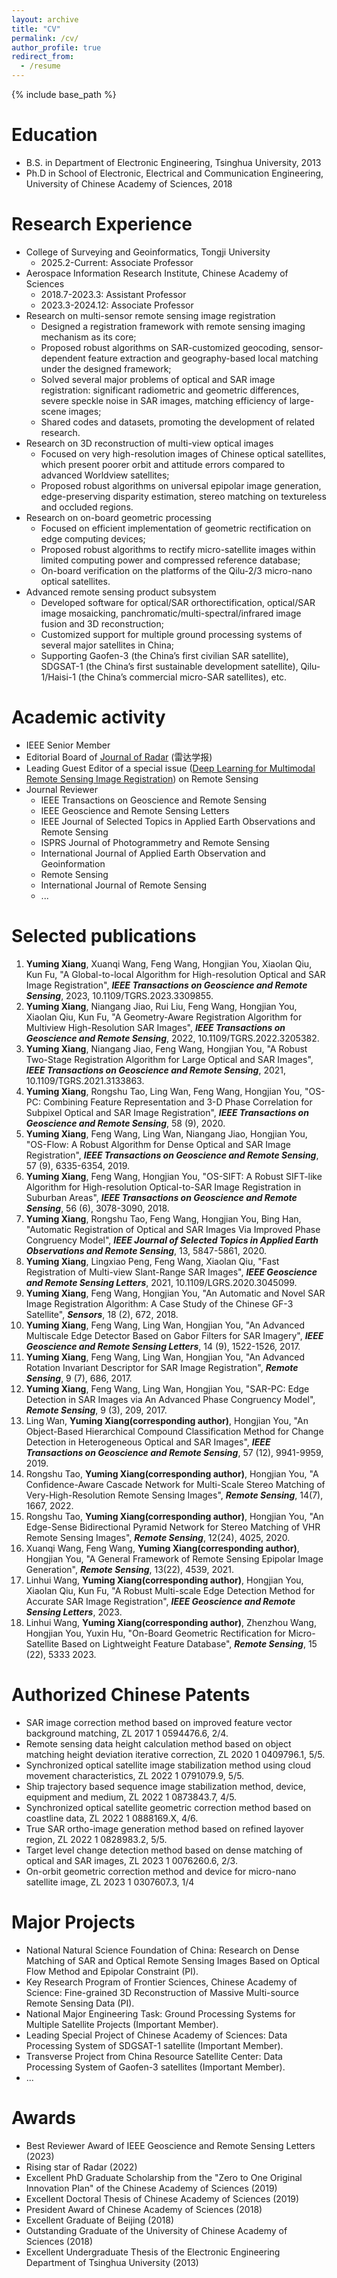 ```yaml
---
layout: archive
title: "CV"
permalink: /cv/
author_profile: true
redirect_from:
  - /resume
---
```


{% include base_path %}

Education
======
* B.S. in Department of Electronic Engineering, Tsinghua University, 2013
* Ph.D in School of Electronic, Electrical and Communication Engineering, University of Chinese Academy of Sciences, 2018

Research Experience
======                                                       
* College of Surveying and Geoinformatics, Tongji University
  * 2025.2-Current: Associate Professor
* Aerospace Information Research Institute, Chinese Academy of Sciences
  * 2018.7-2023.3: Assistant Professor
  * 2023.3-2024.12: Associate Professor
* Research on multi-sensor remote sensing image registration
  * Designed a registration framework with remote sensing imaging mechanism as its core; 
  * Proposed robust algorithms on SAR-customized geocoding, sensor-dependent feature extraction and geography-based local matching under the designed framework;
  * Solved several major problems of optical and SAR image registration: significant radiometric and geometric differences, severe speckle noise in SAR images, matching efficiency of large-scene images;
  * Shared codes and datasets, promoting the development of related research.
* Research on 3D reconstruction of multi-view optical images
  * Focused on very high-resolution images of Chinese optical satellites, which present poorer orbit and attitude errors compared to advanced Worldview satellites;
  * Proposed robust algorithms on universal epipolar image generation, edge-preserving disparity estimation, stereo matching on textureless and occluded regions.  
* Research on on-board geometric processing
  * Focused on efficient implementation of geometric rectification on edge computing devices; 
  * Proposed robust algorithms to rectify micro-satellite images within limited computing power and compressed reference database; 
  *	On-board verification on the platforms of the Qilu-2/3 micro-nano optical satellites.
*	Advanced remote sensing product subsystem
    * Developed software for optical/SAR orthorectification, optical/SAR image mosaicking, panchromatic/multi-spectral/infrared image fusion and 3D reconstruction;
    * Customized support for multiple ground processing systems of several major satellites in China;
    * Supporting Gaofen-3 (the China’s first civilian SAR satellite), SDGSAT-1 (the China’s first sustainable development satellite), Qilu-1/Haisi-1 (the China’s commercial micro-SAR satellites), etc.

Academic activity
======
* IEEE Senior Member
* Editorial Board of [Journal of Radar](https://radars.ac.cn/) (雷达学报)
* Leading Guest Editor of a special issue ([Deep Learning for Multimodal Remote Sensing Image Registration](https://www.mdpi.com/journal/remotesensing/special_issues/5Q4GTM9Z8X)) on Remote Sensing
* Journal Reviewer
  * IEEE Transactions on Geoscience and Remote Sensing
  * IEEE Geoscience and Remote Sensing Letters
  * IEEE Journal of Selected Topics in Applied Earth Observations and Remote Sensing
  * ISPRS Journal of Photogrammetry and Remote Sensing
  * International Journal of Applied Earth Observation and Geoinformation
  * Remote Sensing
  * International Journal of Remote Sensing
  * ...

Selected publications
======
1.	**Yuming Xiang**, Xuanqi Wang, Feng Wang, Hongjian You, Xiaolan Qiu, Kun Fu, "A Global-to-local Algorithm for High-resolution Optical and SAR Image Registration", _**IEEE Transactions on Geoscience and Remote Sensing**_, 2023, 10.1109/TGRS.2023.3309855.
2.	**Yuming Xiang**, Niangang Jiao, Rui Liu, Feng Wang, Hongjian You, Xiaolan Qiu, Kun Fu, "A Geometry-Aware Registration Algorithm for Multiview High-Resolution SAR Images", _**IEEE Transactions on Geoscience and Remote Sensing**_, 2022, 10.1109/TGRS.2022.3205382.
3.	**Yuming Xiang**, Niangang Jiao, Feng Wang, Hongjian You, "A Robust Two-Stage Registration Algorithm for Large Optical and SAR Images", _**IEEE Transactions on Geoscience and Remote Sensing**_, 2021, 10.1109/TGRS.2021.3133863.
4.	**Yuming Xiang**, Rongshu Tao, Ling Wan, Feng Wang, Hongjian You, "OS-PC: Combining Feature Representation and 3-D Phase Correlation for Subpixel Optical and SAR Image Registration", _**IEEE Transactions on Geoscience and Remote Sensing**_, 58 (9), 2020. 
5.	**Yuming Xiang**, Feng Wang, Ling Wan, Niangang Jiao, Hongjian You, "OS-Flow: A Robust Algorithm for Dense Optical and SAR Image Registration", _**IEEE Transactions on Geoscience and Remote Sensing**_, 57 (9), 6335-6354, 2019.
6.	**Yuming Xiang**, Feng Wang, Hongjian You, "OS-SIFT: A Robust SIFT-like Algorithm for High-resolution Optical-to-SAR Image Registration in Suburban Areas", _**IEEE Transactions on Geoscience and Remote Sensing**_, 56 (6), 3078-3090, 2018. 
8.	**Yuming Xiang**, Rongshu Tao, Feng Wang, Hongjian You, Bing Han, "Automatic Registration of Optical and SAR Images Via Improved Phase Congruency Model", _**IEEE Journal of Selected Topics in Applied Earth Observations and Remote Sensing**_, 13, 5847-5861, 2020.
9.	**Yuming Xiang**, Lingxiao Peng, Feng Wang, Xiaolan Qiu, "Fast Registration of Multi-view Slant-Range SAR Images", _**IEEE Geoscience and Remote Sensing Letters**_, 2021, 10.1109/LGRS.2020.3045099.
10.	**Yuming Xiang**, Feng Wang, Hongjian You, "An Automatic and Novel SAR Image Registration Algorithm: A Case Study of the Chinese GF-3 Satellite", _**Sensors**_, 18 (2), 672, 2018.
11.	**Yuming Xiang**, Feng Wang, Ling Wan, Hongjian You, "An Advanced Multiscale Edge Detector Based on Gabor Filters for SAR Imagery", _**IEEE Geoscience and Remote Sensing Letters**_, 14 (9), 1522-1526, 2017.
12.	**Yuming Xiang**, Feng Wang, Ling Wan, Hongjian You, "An Advanced Rotation Invariant Descriptor for SAR Image Registration", _**Remote Sensing**_, 9 (7), 686, 2017.
13.	**Yuming Xiang**, Feng Wang, Ling Wan, Hongjian You, "SAR-PC: Edge Detection in SAR Images via An Advanced Phase Congruency Model", _**Remote Sensing**_, 9 (3), 209, 2017.
14.	Ling Wan, **Yuming Xiang(corresponding author)**, Hongjian You, "An Object-Based Hierarchical Compound Classification Method for Change Detection in Heterogeneous Optical and SAR Images", _**IEEE Transactions on Geoscience and Remote Sensing**_, 57 (12), 9941-9959, 2019.
15.	Rongshu Tao, **Yuming Xiang(corresponding author)**, Hongjian You, "A Confidence-Aware Cascade Network for Multi-Scale Stereo Matching of Very-High-Resolution Remote Sensing Images", _**Remote Sensing**_, 14(7), 1667, 2022.
16.	Rongshu Tao, **Yuming Xiang(corresponding author)**, Hongjian You, "An Edge-Sense Bidirectional Pyramid Network for Stereo Matching of VHR Remote Sensing Images", _**Remote Sensing**_, 12(24), 4025, 2020.
17.	Xuanqi Wang, Feng Wang, **Yuming Xiang(corresponding author)**, Hongjian You, "A General Framework of Remote Sensing Epipolar Image Generation", _**Remote Sensing**_, 13(22), 4539, 2021.
18.	Linhui Wang, **Yuming Xiang(corresponding author)**, Hongjian You, Xiaolan Qiu, Kun Fu, "A Robust Multi-scale Edge Detection Method for Accurate SAR Image Registration", _**IEEE Geoscience and Remote Sensing Letters**_, 2023.
19.	Linhui Wang, **Yuming Xiang(corresponding author)**, Zhenzhou Wang, Hongjian You, Yuxin Hu, "On-Board Geometric Rectification for Micro-Satellite Based on Lightweight Feature Database", _**Remote Sensing**_, 15 (22), 5333 2023.

Authorized Chinese Patents
======
* SAR image correction method based on improved feature vector background matching, ZL 2017 1 0594476.6, 2/4.
* Remote sensing data height calculation method based on object matching height deviation iterative correction, ZL 2020 1 0409796.1, 5/5.
* Synchronized optical satellite image stabilization method using cloud movement characteristics, ZL 2022 1 0791079.9, 5/5.
* Ship trajectory based sequence image stabilization method, device, equipment and medium, ZL 2022 1 0873843.7, 4/5.
* Synchronized optical satellite geometric correction method based on coastline data, ZL 2022 1 0888169.X, 4/6.
* True SAR ortho-image generation method based on refined layover region, ZL 2022 1 0828983.2, 5/5.
* Target level change detection method based on dense matching of optical and SAR images, ZL 2023 1 0076260.6, 2/3.
* On-orbit geometric correction method and device for micro-nano satellite image, ZL 2023 1 0307607.3, 1/4

Major Projects
=======
*	National Natural Science Foundation of China: Research on Dense Matching of SAR and Optical Remote Sensing Images Based on Optical Flow Method and Epipolar Constraint (PI).
*	Key Research Program of Frontier Sciences, Chinese Academy of Science: Fine-grained 3D Reconstruction of Massive Multi-source Remote Sensing Data (PI).
*	National Major Engineering Task: Ground Processing Systems for Multiple Satellite Projects (Important Member).
*	Leading Special Project of Chinese Academy of Sciences: Data Processing System of SDGSAT-1 satellite (Important Member).
*	Transverse Project from China Resource Satellite Center: Data Processing System of Gaofen-3 satellites (Important Member).
*	...

Awards
=======
* Best Reviewer Award of IEEE Geoscience and Remote Sensing Letters (2023)
* Rising star of Radar (2022)
* Excellent PhD Graduate Scholarship from the "Zero to One Original Innovation Plan" of the Chinese Academy of Sciences (2019)
* Excellent Doctoral Thesis of Chinese Academy of Sciences (2019)
* President Award of Chinese Academy of Sciences (2018)
* Excellent Graduate of Beijing (2018)
* Outstanding Graduate of the University of Chinese Academy of Sciences (2018)
* Excellent Undergraduate Thesis of the Electronic Engineering Department of Tsinghua University (2013)

  

